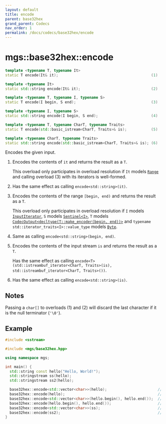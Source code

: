 ```yaml
---
layout: default
title: encode
parent: base32hex
grand_parent: Codecs
nav_order: 1
permalink: /docs/codecs/base32hex/encode
---
```


# mgs::base32hex::encode

```cpp
template <typename T, typename It>
static T encode(It& it);                                          (1)

template <typename It>
static std::string encode(It& it);                                (2)

template <typename T, typename I, typename S>
static T encode(I begin, S end);                                  (3)

template <typename I, typename S>
static std::string encode(I begin, S end);                        (4)

template <typename T, typename CharT, typename Traits>
static T encode(std::basic_istream<CharT, Traits>& is);           (5)

template <typename CharT, typename Traits>
static std::string encode(std::basic_istream<CharT, Traits>& is); (6)
```

Encodes the given input.

1. Encodes the contents of `it` and returns the result as a `T`.

    This overload only participates in overload resolution if `It` models [`Range`](/docs/meta/concepts/iterator/range) and calling overload (3) with its iterators is well-formed.
1. Has the same effect as calling `encode<std::string>(it)`.

1. Encodes the contents of the range `[begin, end)` and returns the result as a `T`.

    This overload only participates in overload resolution if `I` models [`InputIterator`](), `S` models [`Sentinel<I>`](), `T` models [`CodecOutput<decltype(T::make_encoder(begin, end))>`](/docs/concepts/codec_output) and `typename std::iterator_traits<I>::value_type` models [`Byte`](/docs/concepts/byte).
1. Same as calling `encode<std::string>(begin, end)`.
1. Encodes the contents of the input stream `is` and returns the result as a `T`.

    Has the same effect as calling `encode<T>(std::istreambuf_iterator<CharT, Traits>(is), std::istreambuf_iterator<CharT, Traits>())`.
1. Has the same effect as calling `encode<std::string>(is)`.

## Notes

Passing a `char[]` to overloads (1) and (2) will discard the last character if it is the null terminator (`'\0'`).

## Example

```cpp
#include <sstream>

#include <mgs/base32hex.hpp>

using namespace mgs;

int main() {
  std::string const hello("Hello, World!");
  std::stringstream ss(hello);
  std::stringstream ss2(hello);

  base32hex::encode<std::vector<char>>(hello);                       // 1.
  base32hex::encode(hello);                                          // 2.
  base32hex::encode<std::vector<char>>(hello.begin(), hello.end());  // 3.
  base32hex::encode(hello.begin(), hello.end());                     // 4.
  base32hex::encode<std::vector<char>>(ss);                          // 5.
  base32hex::encode(ss2);                                            // 6.
}
```
